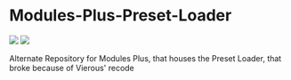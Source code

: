 # Modules-Plus-Preset-Loader

![](https://img.shields.io/github/downloads/NSPC911/Modules-Plus-Preset-Loader/total?color=blue)
![](https://img.shields.io/github/v/release/NSPC911/Modules-Plus-Preset-Loader?color=cyan)

Alternate Repository for Modules Plus, that houses the Preset Loader, that broke because of Vierous' recode

